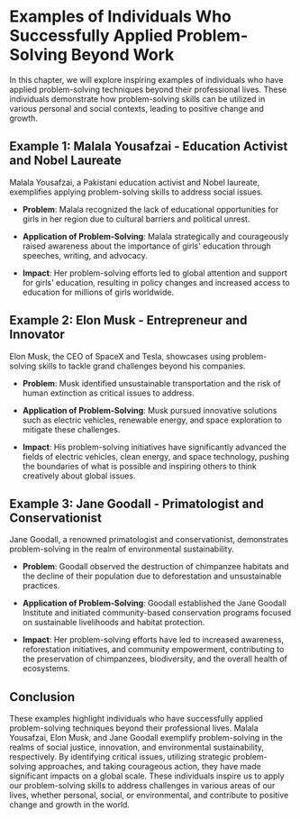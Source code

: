 # Examples of Individuals Who Successfully Applied Problem-Solving Beyond Work

In this chapter, we will explore inspiring examples of individuals who have applied problem-solving techniques beyond their professional lives. These individuals demonstrate how problem-solving skills can be utilized in various personal and social contexts, leading to positive change and growth.

## Example 1: Malala Yousafzai - Education Activist and Nobel Laureate

Malala Yousafzai, a Pakistani education activist and Nobel laureate, exemplifies applying problem-solving skills to address social issues.

* **Problem**: Malala recognized the lack of educational opportunities for girls in her region due to cultural barriers and political unrest.

* **Application of Problem-Solving**: Malala strategically and courageously raised awareness about the importance of girls' education through speeches, writing, and advocacy.

* **Impact**: Her problem-solving efforts led to global attention and support for girls' education, resulting in policy changes and increased access to education for millions of girls worldwide.

## Example 2: Elon Musk - Entrepreneur and Innovator

Elon Musk, the CEO of SpaceX and Tesla, showcases using problem-solving skills to tackle grand challenges beyond his companies.

* **Problem**: Musk identified unsustainable transportation and the risk of human extinction as critical issues to address.

* **Application of Problem-Solving**: Musk pursued innovative solutions such as electric vehicles, renewable energy, and space exploration to mitigate these challenges.

* **Impact**: His problem-solving initiatives have significantly advanced the fields of electric vehicles, clean energy, and space technology, pushing the boundaries of what is possible and inspiring others to think creatively about global issues.

## Example 3: Jane Goodall - Primatologist and Conservationist

Jane Goodall, a renowned primatologist and conservationist, demonstrates problem-solving in the realm of environmental sustainability.

* **Problem**: Goodall observed the destruction of chimpanzee habitats and the decline of their population due to deforestation and unsustainable practices.

* **Application of Problem-Solving**: Goodall established the Jane Goodall Institute and initiated community-based conservation programs focused on sustainable livelihoods and habitat protection.

* **Impact**: Her problem-solving efforts have led to increased awareness, reforestation initiatives, and community empowerment, contributing to the preservation of chimpanzees, biodiversity, and the overall health of ecosystems.

## Conclusion

These examples highlight individuals who have successfully applied problem-solving techniques beyond their professional lives. Malala Yousafzai, Elon Musk, and Jane Goodall exemplify problem-solving in the realms of social justice, innovation, and environmental sustainability, respectively. By identifying critical issues, utilizing strategic problem-solving approaches, and taking courageous action, they have made significant impacts on a global scale. These individuals inspire us to apply our problem-solving skills to address challenges in various areas of our lives, whether personal, social, or environmental, and contribute to positive change and growth in the world.
